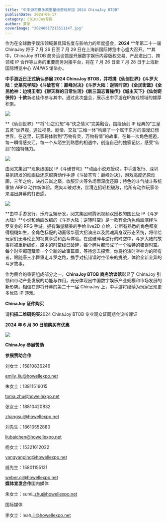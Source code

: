 ```yaml
---
title: "中手游将携多款重量级游戏参加 2024 ChinaJoy BTOB"
publishDate: 2024-06-17
category: ChinaJoy专区
author: 莱尔
coverImage: "20240617215511147.jpg"
---
```


作为在全球数字娱乐领域兼具知名度与影响力的年度盛会，**2024** **年第二十一届 ChinaJoy 将于 7 月 26 日至 7 月 29 日在上海新国际博览中心盛大召开。**其中，ChinaJoy BTOB 商务洽谈馆是开展数字娱乐内容版权交易、产品进出口、跨领域 IP 合作等业务的重要商务对接平台，将在 7 月 26 日至 7 月 28 日于上海新国际博览中心 W4/W5 馆举办。

**中手游近日正式确认参展 2024 ChinaJoy BTOB，**并将携**《仙剑世界》《斗罗大陆：史莱克学院》《斗破苍穹：巅峰对决》《斗罗大陆：逆转时空》《全民街篮》《全民枪神：边境王者》《聊天群的日常生活》《新三国志曹操传》《城主天下》《仙剑奇侠传》十款**新老佳作参与其中。通过此次盛会，展示出中手游在IP游戏领域的雄厚积累。

![](https://ec-net-1251389766.cos.ap-shanghai.myqcloud.com/wp-content/uploads/2024/06/20240617215522789-1024x576.jpg)

**《仙剑世界》**将“仙之幻想”与“侠之情义”完美融合，围绕仙剑 IP 经典的“三皇五灵”世界观，通过视觉、剧情、交互“三维一体”构建了一个属于东方的浪漫幻想世界。在这里，玩家将体验到“万物有灵，万物有情”的故事，在每一次角色邂逅，每一瞬情感交汇，每一个从陌生到熟悉的相遇中，创造自己的独家记忆，感受“仙剑”的独特魅力。

![](https://ec-net-1251389766.cos.ap-shanghai.myqcloud.com/wp-content/uploads/2024/06/20240617215525741.jpg)

由阅文集团**现象级国民 IP《斗破苍穹》**动画小说双授权，中手游发行、深圳易帆研发的动画级还原燃爽动作手游《斗破苍穹：巅峰对决》，游戏高度还原动画，三年之约，决战云岚之巅，收服异火等名场面深度还原；特色的斗气战斗系统重铸 ARPG 动作新体验。燃爽斗破对决，丝滑连招轻松破敌，给所有动作玩家带来溢出屏幕的打击感。

![](https://ec-net-1251389766.cos.ap-shanghai.myqcloud.com/wp-content/uploads/2024/06/20240617215527612-1024x576.jpg)

**由中手游发行、乐府互娱研发，阅文集团和腾讯视频双授权的国民级 IP《斗罗大陆》**小说和动画改编的《斗罗大陆：逆转时空》是一款有全角色动画演绎斗罗变身的 RPG 手游。拥有海量精美的手绘 live2D 立绘，让所有熟悉的角色都变得栩栩如生，全角色标配的动画级华丽大招演出以及武魂真身双形态系统，将带给玩家们无与伦比的视觉享受和战斗体验。在这破碎与逆行的时空中，斗罗大陆的故事将被重新编织。原本的时空线已破碎，每个碎片都形成了一个独特的错误时空。每个时空都蕴藏着一个全新的故事篇章，等待您去探索。你将扮演时空神力的所有者，跟随唐三小舞重走斗罗之路，携手对抗错误时空带来的挑战，体验全新全异的斗罗故事。

作为展会的重要组成部分之一，**ChinaJoy BTOB** **商务洽谈馆**彰显了 ChinaJoy 引领和带动产业发展的功能与作用，充分体现出中国数字娱乐产业规模和市场发展的新形势。相信在即将开幕的第二十一届 ChinaJoy 上，中手游将继续为玩家呈现更多优质 IP 游戏。

**ChinaJoy** **证件购买**

  
请**扫描二维码购买**2024 ChinaJoy BTOB 专业观众证同期会议听课证

**2024** **年 6 月 30 日前购买有优惠**

![](https://ec-net-1251389766.cos.ap-shanghai.myqcloud.com/wp-content/uploads/2024/06/20240617215549181.jpg)

**ChinaJoy** **参展赞助**

**参展赞助合作**

刘女士：15810836246

[emily\_liu@howellexpo.net](mailto:emily_liu@howellexpo.net)

朱女士：13811516015

[toma.zhu@howellexpo.net](mailto:toma.zhu@howellexpo.net)

张女士：18810420832

[zhangsui@howellexpo.net](mailto:zhangsui@howellexpo.net)

刘先生：18610552880

[liubaichen@howellexpo.net](mailto:liubaichen@howellexpo.net)

杨女士：15321612022

[yangyanping@howellexpo.net](mailto:yangyanping@howellexpo.net)

戚先生：15801155131

weber.qi@howellexpo.net  
**媒体宣发合作**国内媒体

朱女士：sumi\_zhu@howellexpo.net

国际媒体

李女士：leah\_li@howellexpo.net
